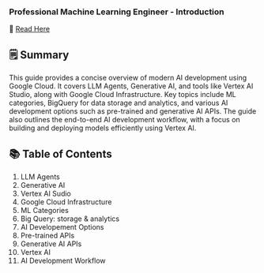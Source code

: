 ### Professional Machine Learning Engineer - Introduction  
📎 <a href='https://fern-stop-81f.notion.site/Machine-Learning-Engineer-Learning-Path-Introduction-1b313f9f5c038013840bf69971e5759e?pvs=74'> Read Here </a> 

## 🗒️ Summary
This guide provides a concise overview of modern AI development using Google Cloud. It covers LLM Agents, Generative AI, and tools like Vertex AI Studio, along with Google Cloud Infrastructure. Key topics include ML categories, BigQuery for data storage and analytics, and various AI development options such as pre-trained and generative AI APIs. The guide also outlines the end-to-end AI development workflow, with a focus on building and deploying models efficiently using Vertex AI.

## 📚 Table of Contents

1. LLM Agents
2. Generative AI
3. Vertex AI Sudio
4. Google Cloud Infrastructure
5. ML Categories
6. Big Query: storage & analytics
7. AI Developement Options
8. Pre-trained APIs
9. Generative AI APIs
10. Vertex AI
11. AI Development Workflow
    
